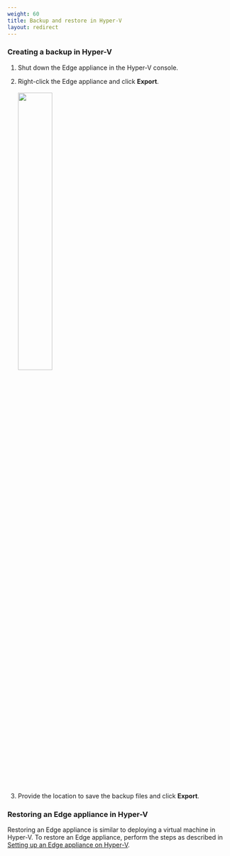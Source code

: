 ```yaml
---
weight: 60
title: Backup and restore in Hyper-V
layout: redirect
---
```


### Creating a backup in Hyper-V

1. Shut down the Edge appliance in the Hyper-V console.

2. Right-click the Edge appliance and click **Export**.<br><br>
   <img src="/images/edge/edge-hyperv-export.png" name="Hyper-V export" style="width:40%;"/>

3. Provide the location to save the backup files and click **Export**.

### Restoring an Edge appliance in Hyper-V

Restoring an Edge appliance is similar to deploying a virtual machine in Hyper-V. To restore an Edge appliance, perform the steps as described in [Setting up an Edge appliance on Hyper-V](/edge/setting-up-edge/#setting-up-the-edge-appliance-in-hyper-v).
